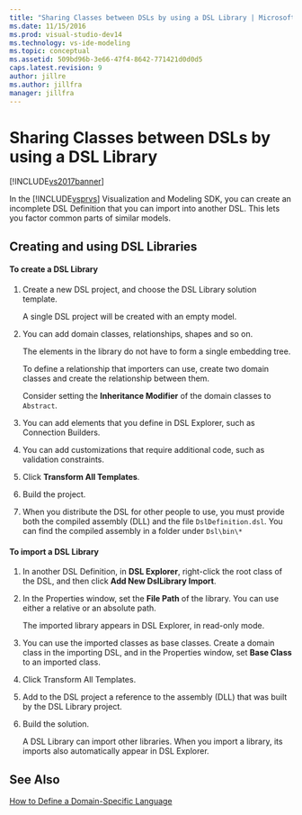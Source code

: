 ```yaml
---
title: "Sharing Classes between DSLs by using a DSL Library | Microsoft Docs"
ms.date: 11/15/2016
ms.prod: visual-studio-dev14
ms.technology: vs-ide-modeling
ms.topic: conceptual
ms.assetid: 509bd96b-3e66-47f4-8642-771421d0d0d5
caps.latest.revision: 9
author: jillre
ms.author: jillfra
manager: jillfra
---
```

# Sharing Classes between DSLs by using a DSL Library
[!INCLUDE[vs2017banner](../includes/vs2017banner.md)]

In the [!INCLUDE[vsprvs](../includes/vsprvs-md.md)] Visualization and Modeling SDK, you can create an incomplete DSL Definition that you can import into another DSL. This lets you factor common parts of similar models.

## Creating and using DSL Libraries

#### To create a DSL Library

1. Create a new DSL project, and choose the DSL Library solution template.

     A single DSL project will be created with an empty model.

2. You can add domain classes, relationships, shapes and so on.

     The elements in the library do not have to form a single embedding tree.

     To define a relationship that importers can use, create two domain classes and create the relationship between them.

     Consider setting the **Inheritance Modifier** of the domain classes to `Abstract`.

3. You can add elements that you define in DSL Explorer, such as Connection Builders.

4. You can add customizations that require additional code, such as validation constraints.

5. Click **Transform All Templates**.

6. Build the project.

7. When you distribute the DSL for other people to use, you must provide both the compiled assembly (DLL) and the file `DslDefinition.dsl`. You can find the compiled assembly in a folder under `Dsl\bin\*`

#### To import a DSL Library

1. In another DSL Definition, in **DSL Explorer**, right-click the root class of the DSL, and then click **Add New DslLibrary Import**.

2. In the Properties window, set the **File Path** of the library. You can use either a relative or an absolute path.

    The imported library appears in DSL Explorer, in read-only mode.

3. You can use the imported classes as base classes. Create a domain class in the importing DSL, and in the Properties window, set **Base Class** to an imported class.

4. Click Transform All Templates.

5. Add to the DSL project a reference to the assembly (DLL) that was built by the DSL Library project.

6. Build the solution.

   A DSL Library can import other libraries. When you import a library, its imports also automatically appear in DSL Explorer.

## See Also
 [How to Define a Domain-Specific Language](../modeling/how-to-define-a-domain-specific-language.md)
